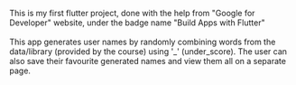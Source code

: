 This is my first flutter project, done with the help from "Google for Developer" website, under the badge name "Build Apps with Flutter"
<br>
<br>
This app generates user names by randomly combining words from the data/library (provided by the course) using '_' (under_score).
The user can also save their favourite generated names and view them all on a separate page.